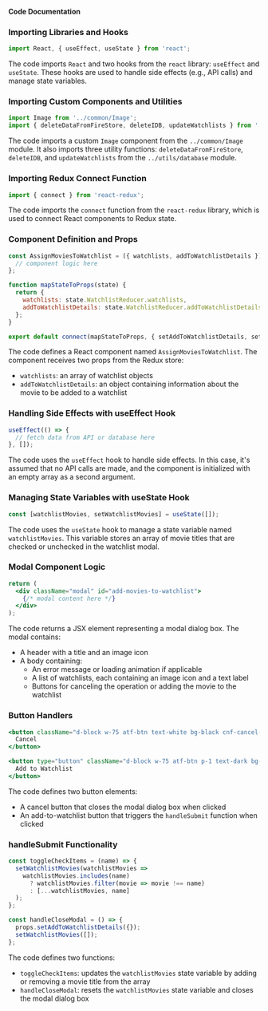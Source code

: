 **Code Documentation**

### Importing Libraries and Hooks
```jsx
import React, { useEffect, useState } from 'react';
```
The code imports `React` and two hooks from the `react` library: `useEffect` and `useState`. These hooks are used to handle side effects (e.g., API calls) and manage state variables.

### Importing Custom Components and Utilities
```jsx
import Image from '../common/Image';
import { deleteDataFromFireStore, deleteIDB, updateWatchlists } from '../utils/database';
```
The code imports a custom `Image` component from the `../common/Image` module. It also imports three utility functions: `deleteDataFromFireStore`, `deleteIDB`, and `updateWatchlists` from the `../utils/database` module.

### Importing Redux Connect Function
```jsx
import { connect } from 'react-redux';
```
The code imports the `connect` function from the `react-redux` library, which is used to connect React components to Redux state.

### Component Definition and Props
```jsx
const AssignMoviesToWatchlist = ({ watchlists, addToWatchlistDetails }) => {
  // component logic here
};

function mapStateToProps(state) {
  return {
    watchlists: state.WatchlistReducer.watchlists,
    addToWatchlistDetails: state.WatchlistReducer.addToWatchlistDetails,
  };
}

export default connect(mapStateToProps, { setAddToWatchlistDetails, setWatchlist })(AssignMoviesToWatchlist);
```
The code defines a React component named `AssignMoviesToWatchlist`. The component receives two props from the Redux store:

* `watchlists`: an array of watchlist objects
* `addToWatchlistDetails`: an object containing information about the movie to be added to a watchlist

### Handling Side Effects with useEffect Hook
```jsx
useEffect(() => {
  // fetch data from API or database here
}, []);
```
The code uses the `useEffect` hook to handle side effects. In this case, it's assumed that no API calls are made, and the component is initialized with an empty array as a second argument.

### Managing State Variables with useState Hook
```jsx
const [watchlistMovies, setWatchlistMovies] = useState([]);
```
The code uses the `useState` hook to manage a state variable named `watchlistMovies`. This variable stores an array of movie titles that are checked or unchecked in the watchlist modal.

### Modal Component Logic
```jsx
return (
  <div className="modal" id="add-movies-to-watchlist">
    {/* modal content here */}
  </div>
);
```
The code returns a JSX element representing a modal dialog box. The modal contains:

* A header with a title and an image icon
* A body containing:
	+ An error message or loading animation if applicable
	+ A list of watchlists, each containing an image icon and a text label
	+ Buttons for canceling the operation or adding the movie to the watchlist

### Button Handlers
```jsx
<button className="d-block w-75 atf-btn text-white bg-black cnf-cancel-btn p-1" data-bs-dismiss="modal" onClick={handleCloseModal}>
  Cancel
</button>

<button type="button" className="d-block w-75 atf-btn p-1 text-dark bg-theme-yellow" onClick={handleSubmit}>
  Add to Watchlist
</button>
```
The code defines two button elements:

* A cancel button that closes the modal dialog box when clicked
* An add-to-watchlist button that triggers the `handleSubmit` function when clicked

### handleSubmit Functionality
```jsx
const toggleCheckItems = (name) => {
  setWatchlistMovies(watchlistMovies =>
    watchlistMovies.includes(name)
      ? watchlistMovies.filter(movie => movie !== name)
      : [...watchlistMovies, name]
  );
};

const handleCloseModal = () => {
  props.setAddToWatchlistDetails({});
  setWatchlistMovies([]);
};
```
The code defines two functions:

* `toggleCheckItems`: updates the `watchlistMovies` state variable by adding or removing a movie title from the array
* `handleCloseModal`: resets the `watchlistMovies` state variable and closes the modal dialog box